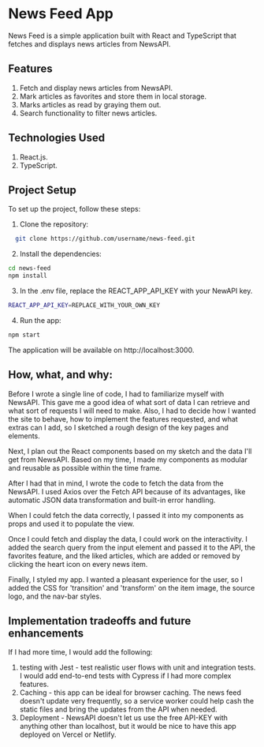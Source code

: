 # News Feed App

News Feed is a simple application built with React and TypeScript that fetches and displays news articles from NewsAPI.

## Features

1. Fetch and display news articles from NewsAPI.
2. Mark articles as favorites and store them in local storage.
3. Marks articles as read by graying them out.
4. Search functionality to filter news articles.

## Technologies Used

1. React.js.
2. TypeScript.

## Project Setup

To set up the project, follow these steps:

1. Clone the repository:

```bash
  git clone https://github.com/username/news-feed.git
```

2. Install the dependencies:

```bash
cd news-feed
npm install
```

3. In the .env file, replace the REACT_APP_API_KEY with your NewAPI key.

```bash
REACT_APP_API_KEY=REPLACE_WITH_YOUR_OWN_KEY
```

4. Run the app:

```bash
npm start
```

The application will be available on http://localhost:3000.

## How, what, and why:

Before I wrote a single line of code, I had to familiarize myself with NewsAPI. This gave me a good idea of what sort of data I can retrieve and what sort of requests I will need to make. Also, I had to decide how I wanted the site to behave, how to implement the features requested, and what extras can I add, so I sketched a rough design of the key pages and elements.

Next, I plan out the React components based on my sketch and the data I'll get from NewsAPI. Based on my time, I made my components as modular and reusable as possible within the time frame.

After I had that in mind, I wrote the code to fetch the data from the NewsAPI. I used Axios over the Fetch API because of its advantages, like automatic JSON data transformation and built-in error handling.

When I could fetch the data correctly, I passed it into my components as props and used it to populate the view.

Once I could fetch and display the data, I could work on the interactivity. I added the search query from the input element and passed it to the API, the favorites feature, and the liked articles, which are added or removed by clicking the heart icon on every news item.

Finally, I styled my app. I wanted a pleasant experience for the user, so I added the CSS for 'transition' and 'transform' on the item image, the source logo, and the nav-bar styles.

## Implementation tradeoffs and future enhancements

If I had more time, I would add the following:

1. testing with Jest - test realistic user flows with unit and integration tests. I would add end-to-end tests with Cypress if I had more complex features.
2. Caching - this app can be ideal for browser caching. The news feed doesn't update very frequently, so a service worker could help cash the static files and bring the updates from the API when needed.
3. Deployment - NewsAPI doesn't let us use the free API-KEY with anything other than localhost, but it would be nice to have this app deployed on Vercel or Netlify.